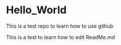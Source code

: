 # Hello_World
This is a test repo to learn how to use github

This is a test to learn how to edit ReadMe.md
